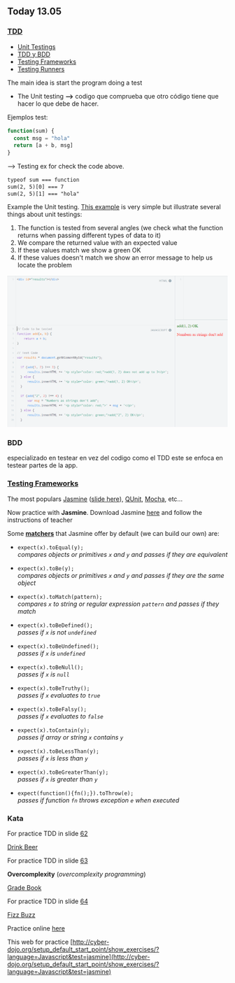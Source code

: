 ## Today 13.05 

### [TDD](https://skylabcoders.github.io/bootcamp-abril2017/?full#58)

- [Unit Testings](https://github.com/juanmaguitar/javascript-notes/tree/master/markdown-en/07-TDD#1--unit-testings)
- [TDD y BDD](https://github.com/juanmaguitar/javascript-notes/tree/master/markdown-en/07-TDD#2--tdd-y-bdd)
- [Testing Frameworks](https://github.com/juanmaguitar/javascript-notes/tree/master/markdown-en/07-TDD#3--testing-frameworks)
- [Testing Runners](https://github.com/juanmaguitar/javascript-notes/tree/master/markdown-en/07-TDD#4--testing-runners)

The main idea is start the program doing a test

- The Unit testing **-->** codigo que comprueba que otro código tiene que hacer lo que debe de hacer.

Ejemplos test:

```javascript
function(sum) {
  const msg = "hola"
  return [a + b, msg]
}
```
--> Testing ex for check the code above.
```
typeof sum === function
sum(2, 5)[0] === 7
sum(2, 5)[1] === "hola"
```

Example the Unit testing. [This example](https://jsfiddle.net/juanma/ahL6bogg/) is very simple but illustrate several things about unit testings:

1. The function is tested from several angles (we check what the function returns when passing different types of data to it)
1. We compare the returned value with an expected value
1. If these values match we show a green OK
1. If these values doesn't match we show an error message to help us locate the problem

![unit_testing.png](img/unit_testing.png)

### BDD

especializado en testear en vez del codigo como el TDD este se enfoca en testear partes de la app.

### [Testing Frameworks](http://en.wikipedia.org/wiki/List_of_unit_testing_frameworks#JavaScript)

The most populars [Jasmine](https://jasmine.github.io/) ([slide here](https://skylabcoders.github.io/bootcamp-abril2017/?full#59)), [QUnit](http://qunitjs.com/), [Mocha](http://mochajs.org/), etc...

Now practice with **Jasmine**. Download Jasmine [here](https://github.com/jasmine/jasmine/releases) and follow the instructions of teacher

Some [**matchers**](https://github.com/pivotal/jasmine/wiki/Matchers) that Jasmine offer by default (we can build our own) are:

- `expect(x).toEqual(y);`  
_compares objects or primitives `x` and `y` and passes if they are equivalent_

- `expect(x).toBe(y);`  
_compares objects or primitives `x` and `y` and passes if they are the same object_

- `expect(x).toMatch(pattern);`  
_compares `x` to string or regular expression `pattern` and passes if they match_

- `expect(x).toBeDefined();`  
_passes if `x` is not `undefined`_

- `expect(x).toBeUndefined();`  
_passes if `x` is `undefined`_

- `expect(x).toBeNull();`  
_passes if `x` is `null`_

- `expect(x).toBeTruthy();`  
_passes if `x` evaluates to `true`_

- `expect(x).toBeFalsy();`  
_passes if `x` evaluates to `false`_

- `expect(x).toContain(y);`  
_passes if array or string `x` contains `y`_

- `expect(x).toBeLessThan(y);`  
_passes if `x` is less than `y`_

- `expect(x).toBeGreaterThan(y);`  
_passes if `x` is greater than `y`_

- `expect(function(){fn();}).toThrow(e);`  
_passes if function `fn` throws exception `e` when executed_

### Kata 

For practice TDD in slide [62](https://skylabcoders.github.io/bootcamp-abril2017/?full#62)

[Drink Beer](Drink20%Beer)

For practice TDD in slide [63](https://skylabcoders.github.io/bootcamp-abril2017/?full#63)


**Overcomplexity** (*overcomplexity programming*)

[Grade Book](Grade20%Book)

For practice TDD in slide [64](https://skylabcoders.github.io/bootcamp-abril2017/?full#64)

[Fizz Buzz](Fizz20%Buzz)

Practice online [here](http://cyber-dojo.org/)

This web for practice [http://cyber-dojo.org/setup_default_start_point/show_exercises/?language=Javascript&test=jasmine](http://cyber-dojo.org/setup_default_start_point/show_exercises/?language=Javascript&test=jasmine)




